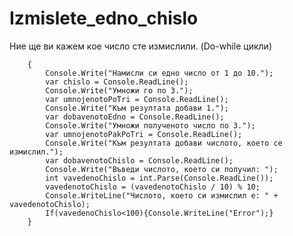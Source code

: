 # Izmislete_edno_chislo
Ние ще ви кажем кое число сте измислили. (Do-while цикли) 

        {
            Console.Write("Намисли си едно число от 1 до 10.");
            var chislo = Console.ReadLine();
            Console.Write("Умножи го по 3.");
            var umnojenotoPoTri = Console.ReadLine();
            Console.Write("Към резултата добави 1.");
            var dobavenotoEdno = Console.ReadLine();
            Console.Write("Умножи полученото число по 3.");
            var umnojenotoPakPoTri = Console.ReadLine();
            Console.Write("Към резултата добави числото, което се измислил.");
            var dobavenotoChislo = Console.ReadLine();
            Console.Write("Въведи числото, което си получил: ");
            int vavedenoChislo = int.Parse(Console.ReadLine());
            vavedenotoChislo = (vavedenotoChislo / 10) % 10;
            Console.WriteLine("Числото, което си измислил е: " + vavedenotoChislo);
            If(vavedenoChislo<100){Console.WriteLine("Error");}
        }
